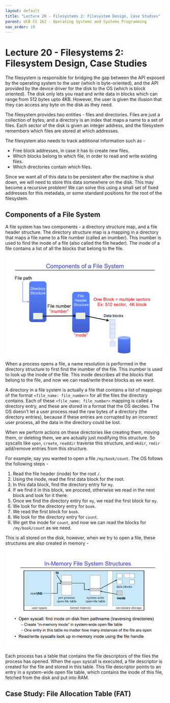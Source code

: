 ```yaml
---
layout: default
title: "Lecture 20 - Filesystems 2: Filesystem Design, Case Studies"
parent: UCB CS 162 - Operating Systems and Systems Programming
nav_order: 19
---
```


# Lecture 20 - Filesystems 2: Filesystem Design, Case Studies
The filesystem is responsible for bridging the gap between the API exposed by the operating system to the user (which is byte-oriented), and the API provided by the device driver for the disk to the OS (which is block oriented). The disk only lets you read and write data in blocks which can range from 512 bytes upto 4KB. However, the user is given the illusion that they can access any byte on the disk as they need.

The filesystem provides two entities - files and directories. Files are just a collection of bytes, and a directory is an index that maps a name to a set of files. Each sector of the disk is given an integer address, and the filesystem remembers which files are stored at which addresses.

The filesystem also needs to track additional information such as -

- Free block addresses, in case it has to create new files.
- Which blocks belong to which file, in order to read and write existing files.
- Which directories contain which files.

Since we want all of this data to be persistent after the machine is shut down, we will need to store this data somewhere on the disk. This may become a recursive problem! We can solve this using a small set of fixed addresses for this metadata, or some standard positions for the root of the filesystem.

## Components of a File System
A file system has two components - a directory structure map, and a file header structure. The directory structure map is a mapping in a directory that maps a file name to a file number (called an inumber). This inumber is used to find the inode of a file (also called the file header). The inode of a file contains a list of all the blocks that belong to the file.

![Components of a file system](./media/lec20-1.png)

When a process opens a file, a name resolution is performed in the directory structure to first find the inumber of the file. This inumber is used to look up the inode of the file. This inode describes all the blocks that belong to the file, and now we can read/write these blocks as we want.

A directory in a file system is actually a file that contains a list of mappings of the format `<file_name: file_number>` for all the files the directory contains. Each of these `<file_name: file_number>` mapping is called a directory entry, and these are stored in a format that the OS decides. The OS doesn't let a user process read the raw bytes of a directory (the directory entries), because if these entries are corrupted by an incorrect user process, all the data in the directory could be lost.

When we perform actions on these directories like creating them, moving them, or deleting them, we are actually just modifying this structure. So syscalls like `open`, `create`, `readdir` traverse this structure, and `mkdir`, `rmdir` add/remove entries from this structure.

For example, say you wanted to open a file `/my/book/count`. The OS follows the following steps -

1. Read the file header (inode) for the root `/`.
2. Using the inode, read the first data block for the root.
3. In this data block, find the directory entry for `my`.
4. If we find it in this block, we proceed, otherwise we read in the next block and look for it there.
5. Once we find the directory entry for `my`, we read the first block for `my`.
6. We look for the directory entry for `book`.
7. We read the first block for `book`.
8. We look for the directory entry for `count`.
9. We get the inode for `count`, and now we can read the blocks for `/my/book/count` as we need.

This is all stored on the disk, however, when we try to open a file, these structures are also created in memory -

![In-memory file system structures](./media/lec20-2.png)

Each process has a table that contains the file descriptors of the files the process has opened. When the `open` syscall is executed, a file descriptor is created for the file and stored in this table. This file descriptor points to an entry in a system-wide open file table, which contains the inode of this file, fetched from the disk and put into RAM.

## Case Study: File Allocation Table (FAT)